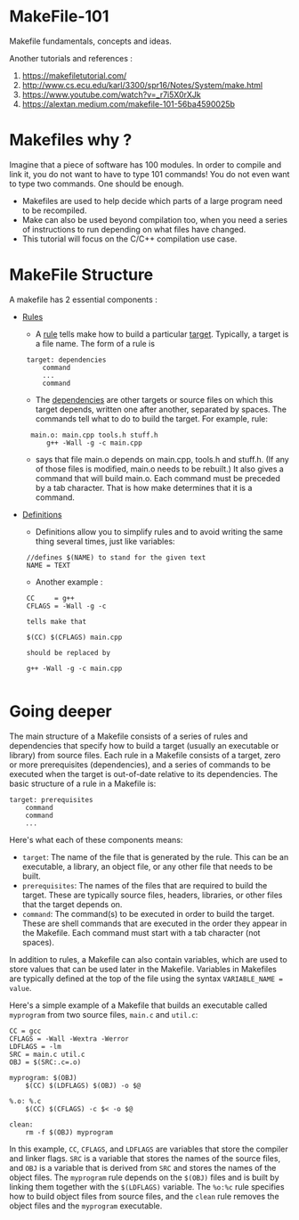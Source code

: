 # MakeFile-101
Makefile fundamentals, concepts and ideas.

Another tutorials and references :
 1. https://makefiletutorial.com/
 2. http://www.cs.ecu.edu/karl/3300/spr16/Notes/System/make.html
 3. https://www.youtube.com/watch?v=_r7i5X0rXJk
 4. https://alextan.medium.com/makefile-101-56ba4590025b

# Makefiles why ?

Imagine that a piece of software has 100 modules. In order to compile and link it, you do not want to have to type 101 commands! You do not even want to type two commands. One should be enough. 

- Makefiles are used to help decide which parts of a large program need to be recompiled. 
- Make can also be used beyond compilation too, when you need a series of instructions to run depending on what files have changed. 
- This tutorial will focus on the C/C++ compilation use case.

# MakeFile Structure

A makefile has 2 essential components :

 - <ins>Rules</ins>
 
   - A <ins>rule</ins> tells make how to build a particular <ins>target</ins>. Typically, a target is a file name. The form of a rule is

   ``` 
    target: dependencies
	    command
	    ...
	    command
    ```
    
    -  The <ins>dependencies</ins> are other targets or source files on which this target depends, written one after another, separated by spaces. The commands tell what to do to build the target. For example, rule:
    
    ```
      main.o: main.cpp tools.h stuff.h
	      g++ -Wall -g -c main.cpp
    ```
    
    - says that file main.o depends on main.cpp, tools.h and stuff.h. (If any of those files is modified, main.o needs to be rebuilt.) It also gives a command that will build main.o. Each command must be preceded by a tab character. That is how make determines that it is a command. 
 
 - <ins>Definitions</ins>
   - Definitions allow you to simplify rules and to avoid writing the same thing several times, just like variables:
   ```
    //defines $(NAME) to stand for the given text
    NAME = TEXT
   ```
   - Another example :
   ```
    CC     = g++
    CFLAGS = -Wall -g -c

    tells make that

    $(CC) $(CFLAGS) main.cpp

    should be replaced by

    g++ -Wall -g -c main.cpp
    
# Going deeper

The main structure of a Makefile consists of a series of rules and dependencies that specify how to build a target (usually an executable or library) from source files. Each rule in a Makefile consists of a target, zero or more prerequisites (dependencies), and a series of commands to be executed when the target is out-of-date relative to its dependencies. The basic structure of a rule in a Makefile is:

```
target: prerequisites
    command
    command
    ...
```

Here's what each of these components means:

- `target`: The name of the file that is generated by the rule. This can be an executable, a library, an object file, or any other file that needs to be built.
- `prerequisites`: The names of the files that are required to build the target. These are typically source files, headers, libraries, or other files that the target depends on.
- `command`: The command(s) to be executed in order to build the target. These are shell commands that are executed in the order they appear in the Makefile. Each command must start with a tab character (not spaces).

In addition to rules, a Makefile can also contain variables, which are used to store values that can be used later in the Makefile. Variables in Makefiles are typically defined at the top of the file using the syntax `VARIABLE_NAME = value`.

Here's a simple example of a Makefile that builds an executable called `myprogram` from two source files, `main.c` and `util.c`:

```
CC = gcc
CFLAGS = -Wall -Wextra -Werror
LDFLAGS = -lm
SRC = main.c util.c
OBJ = $(SRC:.c=.o)

myprogram: $(OBJ)
    $(CC) $(LDFLAGS) $(OBJ) -o $@

%.o: %.c
    $(CC) $(CFLAGS) -c $< -o $@

clean:
    rm -f $(OBJ) myprogram
```

In this example, `CC`, `CFLAGS`, and `LDFLAGS` are variables that store the compiler and linker flags. `SRC` is a variable that stores the names of the source files, and `OBJ` is a variable that is derived from `SRC` and stores the names of the object files. The `myprogram` rule depends on the `$(OBJ)` files and is built by linking them together with the `$(LDFLAGS)` variable. The `%o:%c` rule specifies how to build object files from source files, and the `clean` rule removes the object files and the `myprogram` executable.
